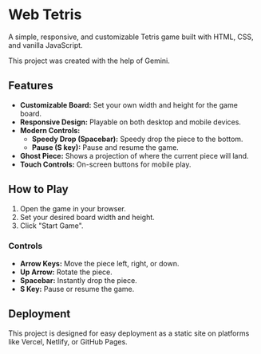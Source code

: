 # Web Tetris

A simple, responsive, and customizable Tetris game built with HTML, CSS, and vanilla JavaScript.

This project was created with the help of Gemini.

## Features

- **Customizable Board:** Set your own width and height for the game board.
- **Responsive Design:** Playable on both desktop and mobile devices.
- **Modern Controls:**
  - **Speedy Drop (Spacebar):** Speedy drop the piece to the bottom.
  - **Pause (S key):** Pause and resume the game.
- **Ghost Piece:** Shows a projection of where the current piece will land.
- **Touch Controls:** On-screen buttons for mobile play.

## How to Play

1.  Open the game in your browser.
2.  Set your desired board width and height.
3.  Click "Start Game".

### Controls

- **Arrow Keys:** Move the piece left, right, or down.
- **Up Arrow:** Rotate the piece.
- **Spacebar:** Instantly drop the piece.
- **S Key:** Pause or resume the game.

## Deployment

This project is designed for easy deployment as a static site on platforms like Vercel, Netlify, or GitHub Pages.
